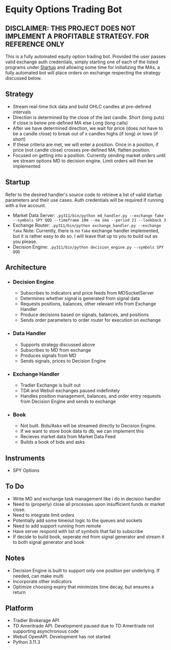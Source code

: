 # Equity Options Trading Bot

## DISCLAIMER: THIS PROJECT DOES NOT IMPLEMENT A PROFITABLE STRATEGY. FOR REFERENCE ONLY

This is a fully automated equity option trading bot. Provided the user passes valid exchange auth credentials, simply starting one of each of the listed programs under [Startup](#startup) and allowing some time for initializing the MAs, a fully automated bot will place orders on exchange respecting the strategy discussed below.

## Strategy

* Stream real-time tick data and build OHLC candles at pre-defined intervals
* Direction is determined by the close of the last candle. Short (long puts) if close is below pre-defined MA else Long (long calls)
* After we have determined direction, we wait for price (does not have to be a candle close) to break out of x candles highs (if long) or lows (if short)
* If these criteria are met, we will enter a position. Once in a position, if price (not candle close) crosses pre-defined MA, flatten position.
* Focused on getting into a position. Currently sending market orders until we stream options MD to decision engine. Limit orders will then be implemented

## Startup
Refer to the desired handler's source code to retrieve a list of valid startup parameters and their use cases. Auth credentials will be required if running with a live account.
  * Market Data Server: `.py311/bin/python md_handler.py --exchange fake --symbols SPY QQQ --timeframe 10m --ma sma --period 21 --lookback 3`
  * Exchange Router: `.py311/bin/python exchange_handler.py --exchange fake` Note: Currently, there is no `fake` exchange handler implemented, but it is rather easy to do so. I will leave that up to you to build out as you please.
  * Decision Engine: `.py311/bin/python decision_engine.py --symbols SPY QQQ`

## Architecture
  
* ### Decision Engine

  * Subscribes to indicators and price feeds from MDSocketServer
  * Determines whether signal is generated from signal data
  * Requests positions, balances, other relevant info from Exchange Handler
  * Produce decisions based on signals, balances, and positions
  * Sends order parameters to order router for execution on exchange

* ### Data Handler

  * Supports strategy discussed above
  * Subscribes to MD from exchange
  * Produces signals from MD
  * Sends signals, prices to Decision Engine

* ### Exchange Handler

  * Tradier Exchange is built out
  * TDA and Webull exchanges paused indefinitely
  * Handles position management, balances, and order entry requests from Decision Engine and sends to exchange

* ### Book

  * Not built. Bids/Asks will be streamed directly to Decision Engine.
  * If we want to store book data to db, we can implement this
  * Recieves market data from Market Data Feed
  * Builds a book of bids and asks

## Instruments

* SPY Options

## To Do

* Write MD and exchange task management like i do in decision handler
* Need to (properly) close all processes upon insufficient funds or market close.
* Need to integrate limit orders
* Potentially add some timeout logic to the queues and sockets
* Need to add support running from remote
* Have server respond with list of symbols that fail to subscribe
* If decide to build book, seperate md from signal generator and stream it to both signal generator and book

## Notes

* Decision Engine is built to support only one position per underlying. If needed, can make multi
* Incorporate other indicators
* Optimize choosing expiry that minimizes time decay, but ensures a return

## Platform

* Tradier Brokerage API
* TD Ameritrade API. Development paused due to TD Ameritrade not supporting asynchronous code
* Webull OpenAPI. Development has not started
* Python 3.11.3
